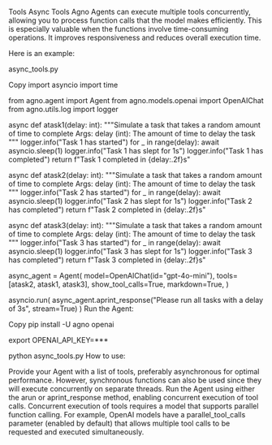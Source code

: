 Tools
Async Tools
Agno Agents can execute multiple tools concurrently, allowing you to process function calls that the model makes efficiently. This is especially valuable when the functions involve time-consuming operations. It improves responsiveness and reduces overall execution time.

Here is an example:

async_tools.py

Copy
import asyncio
import time

from agno.agent import Agent
from agno.models.openai import OpenAIChat
from agno.utils.log import logger

async def atask1(delay: int):
    """Simulate a task that takes a random amount of time to complete
    Args:
        delay (int): The amount of time to delay the task
    """
    logger.info("Task 1 has started")
    for _ in range(delay):
        await asyncio.sleep(1)
        logger.info("Task 1 has slept for 1s")
    logger.info("Task 1 has completed")
    return f"Task 1 completed in {delay:.2f}s"


async def atask2(delay: int):
    """Simulate a task that takes a random amount of time to complete
    Args:
        delay (int): The amount of time to delay the task
    """
    logger.info("Task 2 has started")
    for _ in range(delay):
        await asyncio.sleep(1)
        logger.info("Task 2 has slept for 1s")
    logger.info("Task 2 has completed")
    return f"Task 2 completed in {delay:.2f}s"


async def atask3(delay: int):
    """Simulate a task that takes a random amount of time to complete
    Args:
        delay (int): The amount of time to delay the task
    """
    logger.info("Task 3 has started")
    for _ in range(delay):
        await asyncio.sleep(1)
        logger.info("Task 3 has slept for 1s")
    logger.info("Task 3 has completed")
    return f"Task 3 completed in {delay:.2f}s"


async_agent = Agent(
    model=OpenAIChat(id="gpt-4o-mini"),
    tools=[atask2, atask1, atask3],
    show_tool_calls=True,
    markdown=True,
)

asyncio.run(
    async_agent.aprint_response("Please run all tasks with a delay of 3s", stream=True)
)
Run the Agent:


Copy
pip install -U agno openai

export OPENAI_API_KEY=***

python async_tools.py
How to use:

Provide your Agent with a list of tools, preferably asynchronous for optimal performance. However, synchronous functions can also be used since they will execute concurrently on separate threads.
Run the Agent using either the arun or aprint_response method, enabling concurrent execution of tool calls.
Concurrent execution of tools requires a model that supports parallel function calling. For example, OpenAI models have a parallel_tool_calls parameter (enabled by default) that allows multiple tool calls to be requested and executed simultaneously.